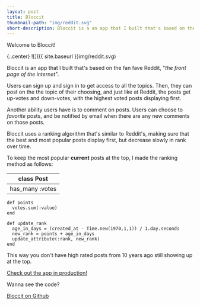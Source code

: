 ```yaml
---
layout: post
title: Bloccit
thumbnail-path: "img/reddit.svg"
short-description: Bloccit is a an app that I built that's based on the fan fave Reddit, "the front page of the internet".
---
```

Welcome to Bloccit!

{:.center}
![]({{ site.baseurl }}img/reddit.svg)

Bloccit is an app that I built that's based on the fan fave Reddit, "*the front page of the internet*".

Users can sign up and sign in to get access to all the topics. Then, they can post on the the topic of their choosing, and just like at Reddit, the posts get up-votes and down-votes, with the highest voted posts displaying first.

Another ability users have is to comment on posts. Users can choose to *favorite* posts, and be notified by email when there are any new comments on those posts.

Bloccit uses a ranking algorithm that's similar to Reddit's, making sure that the best and most popular posts display first, but decrease slowly in rank over time.

To keep the most popular **current** posts at the top, I made the ranking method as follows:

|class Post|
|---|
|has_many :votes|

```
def points
  votes.sum(:value)
end
```

```
def update_rank
  age_in_days = (created_at - Time.new(1970,1,1)) / 1.day.seconds
  new_rank = points + age_in_days
  update_attribute(:rank, new_rank)
end
```

This way you don't have high rated posts from 10 years ago still showing up at the top.


[Check out the app in production!](https://salty-plains-24479.herokuapp.com/)

Wanna see the code?

[Bloccit on Github](https://github.com/svancott/bloccit)

